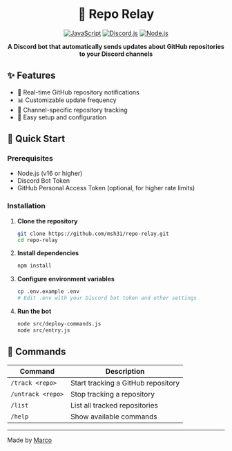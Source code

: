 <div align="center">

# 🔄 Repo Relay

[![JavaScript](https://img.shields.io/badge/javascript-%23323330.svg?style=for-the-badge&logo=javascript&logoColor=%23F7DF1E)](https://developer.mozilla.org/en-US/docs/Web/JavaScript)
[![Discord.js](https://img.shields.io/badge/Discord.js-5865F2?style=for-the-badge&logo=discord&logoColor=white)](https://discord.js.org/)
[![Node.js](https://img.shields.io/badge/Node.js-43853D?style=for-the-badge&logo=node.js&logoColor=white)](https://nodejs.org/)

**A Discord bot that automatically sends updates about GitHub repositories to your Discord channels**

</div>

## ✨ Features

- 🔔 Real-time GitHub repository notifications
- 📊 Customizable update frequency
- 🎯 Channel-specific repository tracking
- 🚀 Easy setup and configuration

## 🚀 Quick Start

### Prerequisites
- Node.js (v16 or higher)
- Discord Bot Token
- GitHub Personal Access Token (optional, for higher rate limits)

### Installation

1. **Clone the repository**
   ```bash
   git clone https://github.com/msh31/repo-relay.git
   cd repo-relay
   ```

2. **Install dependencies**
   ```bash
   npm install
   ```

3. **Configure environment variables**
   ```bash
   cp .env.example .env
   # Edit .env with your Discord bot token and other settings
   ```

4. **Run the bot**
   ```bash
   node src/deploy-commands.js
   node src/entry.js
   ```

## 📝 Commands

| Command | Description |
|---------|-------------|
| `/track <repo>` | Start tracking a GitHub repository |
| `/untrack <repo>` | Stop tracking a repository |
| `/list` | List all tracked repositories |
| `/help` | Show available commands |

---

Made by [Marco](https://github.com/msh31/)